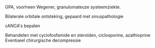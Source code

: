 GPA, voorheen Wegener, granulomateuze systeemziekte.
 
Bilaterale orbitale ontsteking, gepaard met sinuspathologie
 
cANCA's bepalen
 
Behandelen met cyclofosfamide en steroïden, ciclosporine, azathioprine  
Eventueel chirurgische decompressie